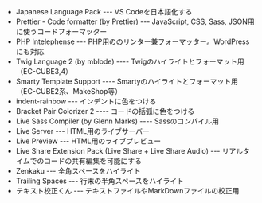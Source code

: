 - Japanese Language Pack --- VS Codeを日本語化する
- Prettier - Code formatter (by Prettier) --- JavaScript, CSS, Sass, JSON用に使うコードフォーマッター
- PHP Intelephense --- PHP用ののリンター兼フォーマッター。WordPressにも対応
- Twig Language 2 (by mblode) ---- Twigのハイライトとフォーマット用（EC-CUBE3,4）
- Smarty Template Support ---- Smartyのハイライトとフォーマット用（EC-CUBE2系、MakeShop等）
- indent-rainbow --- インデントに色をつける
- Bracket Pair Colorizer 2 ---- コードの括弧に色をつける
- Live Sass Compiler (by Glenn Marks) ---- Sassのコンパイル用
- Live Server --- HTML用のライブサーバー
- Live Preview --- HTML用のライブプレビュー
- Live Share Extension Pack (Live Share + Live Share Audio) --- リアルタイムでのコードの共有編集を可能にする
- Zenkaku --- 全角スペースをハイライト
- Trailing Spaces --- 行末の半角スペースをハイライト
- テキスト校正くん --- テキストファイルやMarkDownファイルの校正用